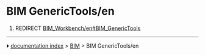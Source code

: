 # BIM GenericTools/en
1.  REDIRECT [BIM_Workbench/en#BIM_GenericTools](BIM_Workbench/en#BIM_GenericTools.md)



---
⏵ [documentation index](../README.md) > [BIM](BIM_Workbench.md) > BIM GenericTools/en
